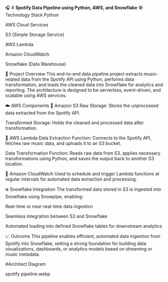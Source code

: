 🎧 # **Spotify Data Pipeline using Python, AWS, and Snowflake**
🛠️ Technology Stack
Python

AWS Cloud Services

S3 (Simple Storage Service)

AWS Lambda

Amazon CloudWatch

Snowflake (Data Warehouse)

📌 Project Overview
This end-to-end data pipeline project extracts music-related data from the Spotify API using Python, performs data transformation, and loads the cleaned data into Snowflake for analytics and reporting. The architecture is designed to be serverless, event-driven, and scalable using AWS services.

☁️ AWS Components
🔹 Amazon S3
Raw Storage: Stores the unprocessed data extracted from the Spotify API.

Transformed Storage: Holds the cleaned and processed data after transformation.

🔹 AWS Lambda
Data Extraction Function: Connects to the Spotify API, fetches raw music data, and uploads it to an S3 bucket.

Data Transformation Function: Reads raw data from S3, applies necessary transformations using Python, and saves the output back to another S3 location.

🔹 Amazon CloudWatch
Used to schedule and trigger Lambda functions at regular intervals for automated data extraction and processing.

❄️ Snowflake Integration
The transformed data stored in S3 is ingested into Snowflake using Snowpipe, enabling:

Real-time or near-real-time data ingestion

Seamless integration between S3 and Snowflake

Automated loading into defined Snowflake tables for downstream analytics

📈 Outcome
This pipeline enables efficient, automated data ingestion from Spotify into Snowflake, setting a strong foundation for building data visualizations, dashboards, or analytics models based on streaming or music metadata.

#Architect Diagram

spotify pipeline.webp



